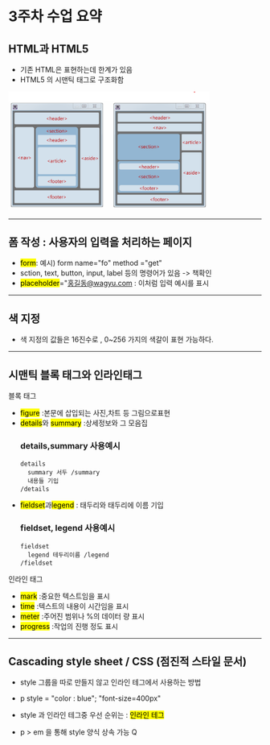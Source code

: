 # 3주차 수업 요약

##  HTML과 HTML5
  - 기존 HTML은 표현하는데 한계가 있음
  - HTML5 의 시맨틱 태그로 구조화함
<img src = "시맨틱태그.png" width="400px">

---

##  폼 작성 : 사용자의 입력을 처리하는 페이지
  - <mark>form</mark>: 예시) form name="fo" method ="get"
  - sction, text, button, input, label 등의 명령어가 있음 -> 책확인
  - <mark>placeholder</mark>="홍길동@wagyu.com : 이처럼 입력 예시를 표시
---

## 색 지정
  -  색 지정의 값들은 16진수로 , 0~256 가지의 색갈이 표현 가능하다.
---
## 시맨틱 블록 태그와 인라인태그
  블록 태그
  - <mark>figure</mark> :본문에 삽입되는 사진,차트 등 그림으로표현
  - <mark>details</mark>와 <mark>summary</mark> :상세정보와 그 모음집
    ### details,summary 사용예시
        details
          summary 서두 /summary
          내용들 기입
        /details
    
  - <mark>fieldset</mark>과<mark>legend</mark> : 태두리와 태두리에 이름 기입
     ### fieldset, legend 사용예시
        fieldset
          legend 테두리이름 /legend
        /fieldset
    
  인라인 태그
  - <mark>mark</mark> :중요한 텍스트임을 표시
  - <mark>time</mark> :텍스트의 내용이 시간임을 표시
  - <mark>meter</mark> :주어진 범위나 %의 데이터 량 표시
  - <mark>progress</mark> :작업의 진행 정도 표시
     
---

## Cascading style sheet / CSS (점진적 스타일 문서)
  - style 그룹을 따로 만들지 않고 인라인 테그에서 사용하는 방법
  - p style = "color : blue"; "font-size=400px"
  - style 과 인라인 테그중 우선 순위는 : <mark>인라인 테그</mark>
  
  - p > em 을 통해 style 양식 상속 가능
Q
